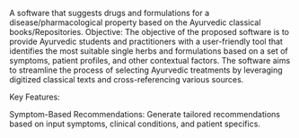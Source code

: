 A software that suggests drugs and formulations for a disease/pharmacological property based on the Ayurvedic classical books/Repositories.	
Objective:
The objective of the proposed software is to provide Ayurvedic students and practitioners with a user-friendly tool that identifies the most suitable single herbs and formulations based on a set of symptoms, patient profiles, and other contextual factors. The software aims to streamline the process of selecting Ayurvedic treatments by leveraging digitized classical texts and cross-referencing various sources.


Key Features:

Symptom-Based Recommendations: Generate tailored recommendations based on input symptoms, clinical conditions, and patient specifics.

